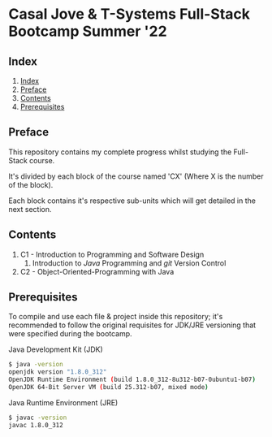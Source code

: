 # Casal Jove & T-Systems Full-Stack Bootcamp Summer '22

## Index

1. [Index](#Index)
2. [Preface](#Preface)
3. [Contents](#Contents)
4. [Prerequisites](#Prerequisites)

## Preface

This repository contains my complete progress whilst studying the Full-Stack course.

It's divided by each block of the course named 'CX' (Where X is the number of the block).

Each block contains it's respective sub-units which will get detailed in the next section.

## Contents

1. C1 - Introduction to Programming and Software Design
    1. Introduction to *Java* Programming and *git* Version Control
2. C2 - Object-Oriented-Programming with Java

## Prerequisites

To compile and use each file & project inside this repository; it's recommended to follow the
original requisites for JDK/JRE versioning that were specified during the bootcamp.

Java Development Kit (JDK)

```bash
$ java -version
openjdk version "1.8.0_312"
OpenJDK Runtime Environment (build 1.8.0_312-8u312-b07-0ubuntu1-b07)
OpenJDK 64-Bit Server VM (build 25.312-b07, mixed mode)
```

Java Runtime Environment (JRE)

```bash
$ javac -version
javac 1.8.0_312
```